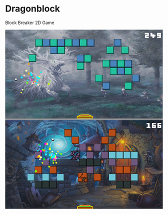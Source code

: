 # Dragonblock
Block Breaker 2D Game

<img src="Images/Picture1.png" width="800">
<img src="Images/Picture2.png" width="800">
